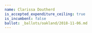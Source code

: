 ```yaml
---
name: Clarissa Doutherd
is_accepted_expenditure_ceiling: true
is_incumbent: false
ballot: _ballots/oakland/2018-11-06.md
---
```


